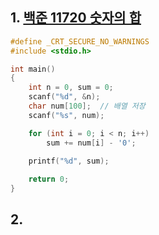 ## 1. [백준 11720 숫자의 합](https://www.acmicpc.net/problem/11720)
```c
#define _CRT_SECURE_NO_WARNINGS
#include <stdio.h>

int main()
{
	int n = 0, sum = 0;
	scanf("%d", &n);
	char num[100];	// 배열 저장
	scanf("%s", num);

	for (int i = 0; i < n; i++)
		sum += num[i] - '0';
	
	printf("%d", sum);

	return 0;
}

```

## 2.
